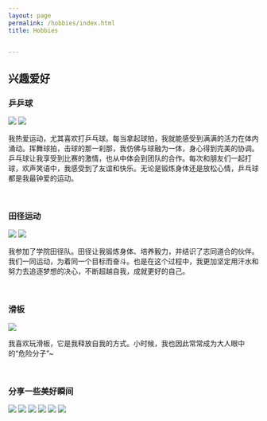 ```yaml
---
layout: page
permalink: /hobbies/index.html
title: Hobbies


---
```


## 兴趣爱好

### 乒乒球

<div class="third">
<img src="/images/table_tennis1.jpg">
<img src="/images/table_tennis2.jpg">
</div>

我热爱运动，尤其喜欢打乒乓球。每当拿起球拍，我就能感受到满满的活力在体内涌动。挥舞球拍，击球的那一刹那，我仿佛与球融为一体，身心得到完美的协调。乒乓球让我享受到比赛的激情，也从中体会到团队的合作。每次和朋友们一起打球，欢声笑语中，我感受到了友谊和快乐。无论是锻炼身体还是放松心情，乒乓球都是我最钟爱的运动。

[乒乒球比赛视频]: https://www.bilibili.com/video/BV1Xs4y1M7Fu?p=3&amp;vd_source=bd3fe4791174b1cf1b4560c01950f60a

<br>

### 田径运动

<div class="third">
<img src="/images/运动会1.jpg">
<img src="/images/运动会2.jpg">
</div>

我参加了学院田径队。田径让我锻炼身体、培养毅力，并结识了志同道合的伙伴。我们一同运动，为着同一个目标而奋斗。也是在这个过程中，我更加坚定用汗水和努力去追逐梦想的决心，不断超越自我，成就更好的自己。

<br>

### 滑板

<div class="third">
<img src="/images/滑板.png">
</div>

我喜欢玩滑板，它是我释放自我的方式。小时候，我也因此常常成为大人眼中的“危险分子”~

<br>

### 分享一些美好瞬间

<div class="second">
<img src="/images/cat.jpg">
<img src="/images/flower1.jpg">
<img src="/images/flower2.jpg">
<img src="/images/icecream.jpg">
<img src="/images/sunset.jpg">
<img src="/images/烤肉.jpg">
</div>